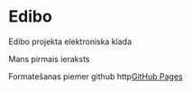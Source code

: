 # Edibo
Edibo projekta elektroniska klada

Mans pirmais ieraksts

Formatešanas piemer github http[GitHub Pages](https://pages.github.com/)
